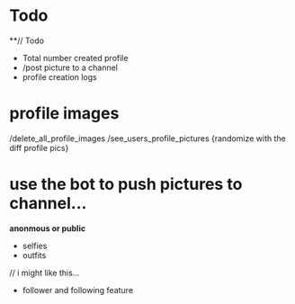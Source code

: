 # Todo 

**// Todo

* Total number created profile
* /post picture to a channel
* profile creation logs


# profile images
/delete_all_profile_images
/see_users_profile_pictures {randomize with the diff profile pics}

# use the bot to push pictures to channel...

**anonmous or public**
* selfies
* outfits

// i might like this...
* follower and following feature